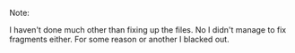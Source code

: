 Note:

I haven't done much other than fixing up the files.
No I didn't manage to fix fragments either.
For some reason or another I blacked out.
